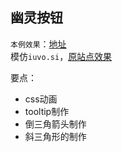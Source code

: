 幽灵按钮
---

`本例效果`：[地址](http://logix.github.io/web_templates/6_ghost_button/) <br>
模仿`iuvo.si`，[原站点效果](http://www.iuvo.si/)

要点：
* css动画
* tooltip制作
* 倒三角箭头制作
* 斜三角形的制作
